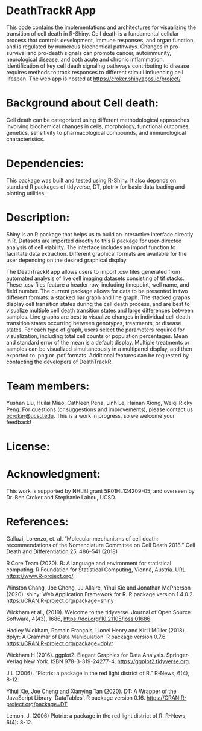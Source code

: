 # DeathTrackR App 
This code contains the implementations and architectures for visualizing the transition of cell death in R-Shiny. Cell death is a fundamental cellular process that controls development, immune responses, and organ function, and is regulated by numerous biochemical pathways. Changes in pro-survival and pro-death signals can promote cancer, autoimmunity, neurological disease, and both acute and chronic inflammation. Identification of key cell death signaling pathways contributing to disease requires methods to track responses to different stimuli influencing cell lifespan.  The web app is hosted at https://croker.shinyapps.io/project/.

# Background about Cell death: 
Cell death can be categorized using different methodological approaches involving biochemical changes in cells, morphology, functional outcomes, genetics, sensitivity to pharmacological compounds, and immunological characteristics. 

# Dependencies: 
This package was built and tested using R-Shiny. It also depends on standard R packages of tidyverse, DT, plotrix for basic data loading and plotting utilities.

# Description: 
Shiny is an R package that helps us to build an interactive interface directly in R. Datasets are imported directly to this R package for user-directed analysis of cell viability. The interface includes an import function to facilitate data extraction. Different graphical formats are available for the user depending on the desired graphical display.


The DeathTrackR app allows users to import .csv files generated from automated analysis of live cell imaging datasets consisting of tif stacks. These .csv files feature a header row, including timepoint, well name, and field number. The current package allows for data to be presented in two different formats:  a stacked bar graph and line graph. The stacked graphs display cell transition states during the cell death process, and are best to visualize multiple cell death transition states and large differences between samples. Line graphs are best to visualize changes in individual cell death transition states occurring between genotypes, treatments, or disease states. For each type of graph, users select the parameters required for visualization, including total cell counts or population percentages. Mean and standard error of the mean is a default display. Multiple treatments or samples can be visualized simultaneously in a multipanel display, and then exported to .png or .pdf formats. Additional features can be requested by contacting the developers of DeathTrackR. 


# Team members: 
Yushan Liu, Huilai Miao, Cathleen Pena, Linh Le, Hainan Xiong, Weiqi Ricky Peng. For questions (or suggestions and improvements), please contact us bcroker@ucsd.edu. This is a work in progress, so we welcome your feedback!

# License: 

# Acknowledgment: 
This work is supported by NHLBI grant 5R01HL124209-05, and overseen by Dr. Ben Croker and Stephanie Labou, UCSD.

# References: 
Galluzi, Lorenzo, et. al. “Molecular mechanisms of cell death: recommendations of the Nomenclature Committee on Cell Death 2018.” Cell Death and Differentiation 25, 486–541 (2018)

R Core Team (2020). R: A language and environment for statistical computing. R Foundation for Statistical Computing, Vienna, Austria. URL https://www.R-project.org/.

Winston Chang, Joe Cheng, JJ Allaire, Yihui Xie and Jonathan McPherson (2020). shiny:
  Web Application Framework for R. R package version 1.4.0.2.
  https://CRAN.R-project.org/package=shiny

Wickham et al., (2019). Welcome to the tidyverse. Journal of Open Source Software, 4(43), 1686, https://doi.org/10.21105/joss.01686

Hadley Wickham, Romain François, Lionel Henry and Kirill Müller (2018). dplyr: A Grammar of Data Manipulation. R package version 0.7.6. https://CRAN.R-project.org/package=dplyr

Wickham H (2016). ggplot2: Elegant Graphics for Data Analysis. Springer-Verlag New York. ISBN 978-3-319-24277-4, https://ggplot2.tidyverse.org.

J L (2006). “Plotrix: a package in the red light district of R.” R-News, 6(4), 8-12.

Yihui Xie, Joe Cheng and Xianying Tan (2020). DT: A Wrapper of the JavaScript Library
  'DataTables'. R package version 0.16. https://CRAN.R-project.org/package=DT
  
Lemon, J. (2006) Plotrix: a package in the red light district of R. R-News, 6(4):
  8-12.






